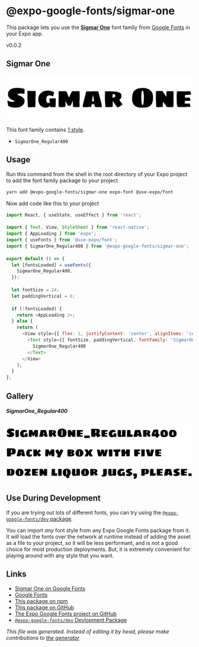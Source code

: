 # @expo-google-fonts/sigmar-one

This package lets you use the [**Sigmar One**](https://fonts.google.com/specimen/Sigmar+One) font family from [Google Fonts](https://fonts.google.com/) in your Expo app.

v0.0.2

## Sigmar One

![Sigmar One](./font-family.png)

This font family contains [1 style](#gallery).

- `SigmarOne_Regular400`

## Usage

Run this command from the shell in the root directory of your Expo project to add the font family package to your project
```sh
yarn add @expo-google-fonts/sigmar-one expo-font @use-expo/font
```

Now add code like this to your project
```js
import React, { useState, useEffect } from 'react';

import { Text, View, StyleSheet } from 'react-native';
import { AppLoading } from 'expo';
import { useFonts } from '@use-expo/font';
import { SigmarOne_Regular400 } from '@expo-google-fonts/sigmar-one';

export default () => {
  let [fontsLoaded] = useFonts({
    SigmarOne_Regular400,
  });

  let fontSize = 24;
  let paddingVertical = 6;

  if (!fontsLoaded) {
    return <AppLoading />;
  } else {
    return (
      <View style={{ flex: 1, justifyContent: 'center', alignItems: 'center' }}>
        <Text style={{ fontSize, paddingVertical, fontFamily: 'SigmarOne_Regular400' }}>
          SigmarOne_Regular400
        </Text>
      </View>
    );
  }
};

```

## Gallery

##### SigmarOne_Regular400
![SigmarOne_Regular400](./a26bc79f6d548004cb3a749091e43721c48faa5e364f6729ca4ba11bc29f7672.ttf.png)


## Use During Development

If you are trying out lots of different fonts, you can try using the [`@expo-google-fonts/dev` package](https://www.npmjs.com/package/@expo-google-fonts/dev).

You can import *any* font style from any Expo Google Fonts package from it. It will load the fonts
over the network at runtime instead of adding the asset as a file to your project, so it will be 
less performant, and is not a good choice for most production deployments. But, it is extremely convenient
for playing around with any style that you want.

## Links

- [Sigmar One on Google Fonts](https://fonts.google.com/specimen/Sigmar+One)
- [Google Fonts](https://fonts.google.com/)
- [This package on npm](https://www.npmjs.com/package/@expo-google-fonts/sigmar-one)
- [This package on GitHub](https://github.com/expo/google-fonts/tree/master/font-packages/sigmar-one)
- [The Expo Google Fonts project on GitHub](https://github.com/expo/google-fonts)
- [`@expo-google-fonts/dev` Devlopment Package](https://github.com/expo/google-fonts/tree/master/font-packages/dev)


*This file was generated. Instead of editing it by head, please make contributions to [the generator](https://github.com/expo/google-fonts/tree/master/packages/generator)*
